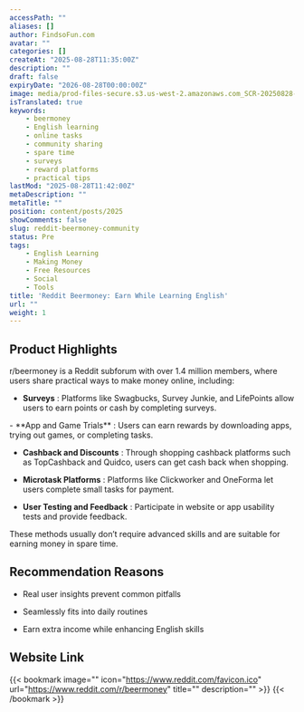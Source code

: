 ```yaml
---
accessPath: ""
aliases: []
author: FindsoFun.com
avatar: ""
categories: []
createAt: "2025-08-28T11:35:00Z"
description: ""
draft: false
expiryDate: "2026-08-28T00:00:00Z"
image: media/prod-files-secure.s3.us-west-2.amazonaws.com_SCR-20250828-rbyl.png
isTranslated: true
keywords:
    - beermoney
    - English learning
    - online tasks
    - community sharing
    - spare time
    - surveys
    - reward platforms
    - practical tips
lastMod: "2025-08-28T11:42:00Z"
metaDescription: ""
metaTitle: ""
position: content/posts/2025
showComments: false
slug: reddit-beermoney-community
status: Pre
tags:
    - English Learning
    - Making Money
    - Free Resources
    - Social
    - Tools
title: 'Reddit Beermoney: Earn While Learning English'
url: ""
weight: 1
---
```

## Product Highlights
r/beermoney is a Reddit subforum with over 1.4 million members, where users share practical ways to make money online, including:

-  **Surveys** : Platforms like Swagbucks, Survey Junkie, and LifePoints allow users to earn points or cash by completing surveys.

<!--more-->-  **App and Game Trials** : Users can earn rewards by downloading apps, trying out games, or completing tasks.

-  **Cashback and Discounts** : Through shopping cashback platforms such as TopCashback and Quidco, users can get cash back when shopping.

-  **Microtask Platforms** : Platforms like Clickworker and OneForma let users complete small tasks for payment.

-  **User Testing and Feedback** : Participate in website or app usability tests and provide feedback.

These methods usually don’t require advanced skills and are suitable for earning money in spare time.

## Recommendation Reasons
- Real user insights prevent common pitfalls

- Seamlessly fits into daily routines

- Earn extra income while enhancing English skills

## Website Link
{{< bookmark image="<no value>" icon="https://www.reddit.com/favicon.ico" url="https://www.reddit.com/r/beermoney" title="" description="" >}}
{{< /bookmark >}}

